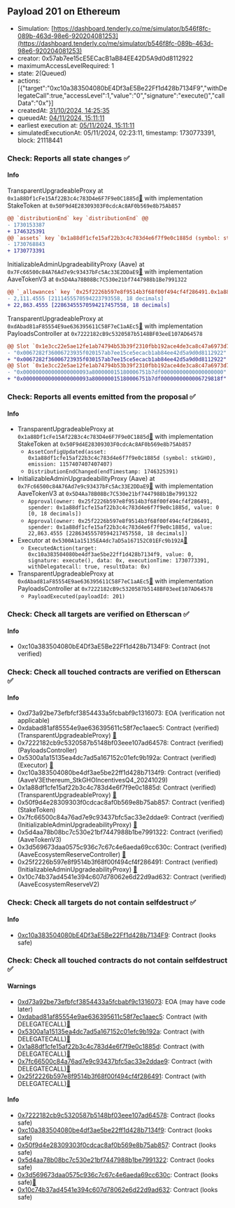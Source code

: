 ## Payload 201 on Ethereum

- Simulation: [https://dashboard.tenderly.co/me/simulator/b546f8fc-089b-463d-98e6-920204081253](https://dashboard.tenderly.co/me/simulator/b546f8fc-089b-463d-98e6-920204081253)
- creator: 0x57ab7ee15cE5ECacB1aB84EE42D5A9d0d8112922
- maximumAccessLevelRequired: 1
- state: 2(Queued)
- actions: [{"target":"0xc10a383504080bE4Df3aE5Be22Ff1d428b7134F9","withDelegateCall":true,"accessLevel":1,"value":"0","signature":"execute()","callData":"0x"}]
- createdAt: [31/10/2024, 14:25:35](https://etherscan.io/tx/0x997536cd92fb3a553dcb2282e2a4463d8ea1db32579843a516c63d064ecc0434)
- queuedAt: [04/11/2024, 15:11:11](https://etherscan.io/tx/0x55dae6bc4c01ca1ba1fa98f69137c75ded88e75c6b1a606cd4f68f18318e74e2)
- earliest execution at: [05/11/2024, 15:11:11](https://www.epochconverter.com/countdown?q=1730819471)
- simulatedExecutionAt: 05/11/2024, 02:23:11, timestamp: 1730773391, block: 21118441
### Check: Reports all state changes :white_check_mark:

#### Info


TransparentUpgradeableProxy at `0x1a88Df1cFe15Af22B3c4c783D4e6F7F9e0C1885d`[:ghost:](https://github.com/bgd-labs/aave-address-book "AaveSafetyModule.STK_GHO") with implementation StakeToken at `0x50F9d4E28309303F0cdcAc8AF0b569e8b75Ab857`
```diff
@@ `distributionEnd` key `distributionEnd` @@
- 1730153387
+ 1746325391
@@ `assets` key `0x1a88df1cfe15af22b3c4c783d4e6f7f9e0c1885d (symbol: stkGHO).lastUpdateTimestamp` @@
- 1730768843
+ 1730773391
```

InitializableAdminUpgradeabilityProxy (Aave) at `0x7Fc66500c84A76Ad7e9c93437bFc5Ac33E2DDaE9`[:ghost:](https://github.com/bgd-labs/aave-address-book "AaveV2Ethereum.ASSETS.AAVE.UNDERLYING, AaveV2EthereumArc.ASSETS.AAVE.UNDERLYING, AaveV3Ethereum.ASSETS.AAVE.UNDERLYING") with implementation AaveTokenV3 at `0x5D4Aa78B08Bc7C530e21bf7447988b1Be7991322`
```diff
@@ `_allowances` key `0x25f2226b597e8f9514b3f68f00f494cf4f286491.0x1a88df1cfe15af22b3c4c783d4e6f7f9e0c1885d` @@
- 2,111.4555 [2111455570594223793558, 18 decimals]
+ 22,863.4555 [22863455570594217457558, 18 decimals]
```

TransparentUpgradeableProxy at `0xdAbad81aF85554E9ae636395611C58F7eC1aAEc5`[:ghost:](https://github.com/bgd-labs/aave-address-book "GovernanceV3Ethereum.PAYLOADS_CONTROLLER") with implementation PayloadsController at `0x7222182cB9c5320587b5148BF03eeE107AD64578`
```diff
@@ Slot `0x1e3cc22e5ae12fe1ab74794b53b39f2310fbb192ace4de3ca8c47a6973d79a8b` @@
- "0x0067282f36006723935f020157ab7ee15ce5ecacb1ab84ee42d5a9d0d8112922"
+ "0x0067282f36006723935f030157ab7ee15ce5ecacb1ab84ee42d5a9d0d8112922"
@@ Slot `0x1e3cc22e5ae12fe1ab74794b53b39f2310fbb192ace4de3ca8c47a6973d79a8c` @@
- "0x000000000000000000093a800000015180006751b7df00000000000000000000"
+ "0x000000000000000000093a800000015180006751b7df0000000000006729818f"
```


### Check: Reports all events emitted from the proposal :white_check_mark:

#### Info

- TransparentUpgradeableProxy at `0x1a88Df1cFe15Af22B3c4c783D4e6F7F9e0C1885d`[:ghost:](https://github.com/bgd-labs/aave-address-book "AaveSafetyModule.STK_GHO") with implementation StakeToken at `0x50F9d4E28309303F0cdcAc8AF0b569e8b75Ab857`
  - `AssetConfigUpdated(asset: 0x1a88df1cfe15af22b3c4c783d4e6f7f9e0c1885d (symbol: stkGHO), emission: 1157407407407407)`
  - `DistributionEndChanged(endTimestamp: 1746325391)`
- InitializableAdminUpgradeabilityProxy (Aave) at `0x7Fc66500c84A76Ad7e9c93437bFc5Ac33E2DDaE9`[:ghost:](https://github.com/bgd-labs/aave-address-book "AaveV2Ethereum.ASSETS.AAVE.UNDERLYING, AaveV2EthereumArc.ASSETS.AAVE.UNDERLYING, AaveV3Ethereum.ASSETS.AAVE.UNDERLYING") with implementation AaveTokenV3 at `0x5D4Aa78B08Bc7C530e21bf7447988b1Be7991322`
  - `Approval(owner: 0x25f2226b597e8f9514b3f68f00f494cf4f286491, spender: 0x1a88df1cfe15af22b3c4c783d4e6f7f9e0c1885d, value: 0 [0, 18 decimals])`
  - `Approval(owner: 0x25f2226b597e8f9514b3f68f00f494cf4f286491, spender: 0x1a88df1cfe15af22b3c4c783d4e6f7f9e0c1885d, value: 22,863.4555 [22863455570594217457558, 18 decimals])`
- Executor at `0x5300A1a15135EA4dc7aD5a167152C01EFc9b192A`[:ghost:](https://github.com/bgd-labs/aave-address-book "AaveV2Ethereum.POOL_ADMIN, AaveV2EthereumAMM.POOL_ADMIN, AaveV3Ethereum.ACL_ADMIN, AaveV3EthereumEtherFi.ACL_ADMIN, AaveV3EthereumLido.ACL_ADMIN, GovernanceV3Ethereum.EXECUTOR_LVL_1")
  - `ExecutedAction(target: 0xc10a383504080be4df3ae5be22ff1d428b7134f9, value: 0, signature: execute(), data: 0x, executionTime: 1730773391, withDelegatecall: true, resultData: 0x)`
- TransparentUpgradeableProxy at `0xdAbad81aF85554E9ae636395611C58F7eC1aAEc5`[:ghost:](https://github.com/bgd-labs/aave-address-book "GovernanceV3Ethereum.PAYLOADS_CONTROLLER") with implementation PayloadsController at `0x7222182cB9c5320587b5148BF03eeE107AD64578`
  - `PayloadExecuted(payloadId: 201)`

### Check: Check all targets are verified on Etherscan :white_check_mark:

#### Info

- 0xc10a383504080bE4Df3aE5Be22Ff1d428b7134F9: Contract (not verified) 

### Check: Check all touched contracts are verified on Etherscan :white_check_mark:

#### Info

- 0xd73a92be73efbfcf3854433a5fcbabf9c1316073: EOA (verification not applicable)
- 0xdabad81af85554e9ae636395611c58f7ec1aaec5: Contract (verified) (TransparentUpgradeableProxy) [:ghost:](https://github.com/bgd-labs/aave-address-book "GovernanceV3Ethereum.PAYLOADS_CONTROLLER")
- 0x7222182cb9c5320587b5148bf03eee107ad64578: Contract (verified) (PayloadsController) 
- 0x5300a1a15135ea4dc7ad5a167152c01efc9b192a: Contract (verified) (Executor) [:ghost:](https://github.com/bgd-labs/aave-address-book "AaveV2Ethereum.POOL_ADMIN, AaveV2EthereumAMM.POOL_ADMIN, AaveV3Ethereum.ACL_ADMIN, AaveV3EthereumEtherFi.ACL_ADMIN, AaveV3EthereumLido.ACL_ADMIN, GovernanceV3Ethereum.EXECUTOR_LVL_1")
- 0xc10a383504080be4df3ae5be22ff1d428b7134f9: Contract (verified) (AaveV3Ethereum_StkGHOIncentivesQ4_20241029) 
- 0x1a88df1cfe15af22b3c4c783d4e6f7f9e0c1885d: Contract (verified) (TransparentUpgradeableProxy) [:ghost:](https://github.com/bgd-labs/aave-address-book "AaveSafetyModule.STK_GHO")
- 0x50f9d4e28309303f0cdcac8af0b569e8b75ab857: Contract (verified) (StakeToken) 
- 0x7fc66500c84a76ad7e9c93437bfc5ac33e2ddae9: Contract (verified) (InitializableAdminUpgradeabilityProxy) [:ghost:](https://github.com/bgd-labs/aave-address-book "AaveV2Ethereum.ASSETS.AAVE.UNDERLYING, AaveV2EthereumArc.ASSETS.AAVE.UNDERLYING, AaveV3Ethereum.ASSETS.AAVE.UNDERLYING")
- 0x5d4aa78b08bc7c530e21bf7447988b1be7991322: Contract (verified) (AaveTokenV3) 
- 0x3d569673daa0575c936c7c67c4e6aeda69cc630c: Contract (verified) (AaveEcosystemReserveController) [:ghost:](https://github.com/bgd-labs/aave-address-book "MiscEthereum.AAVE_ECOSYSTEM_RESERVE_CONTROLLER")
- 0x25f2226b597e8f9514b3f68f00f494cf4f286491: Contract (verified) (InitializableAdminUpgradeabilityProxy) [:ghost:](https://github.com/bgd-labs/aave-address-book "MiscEthereum.ECOSYSTEM_RESERVE")
- 0x10c74b37ad4541e394c607d78062e6d22d9ad632: Contract (verified) (AaveEcosystemReserveV2) 

### Check: Check all targets do not contain selfdestruct :white_check_mark:

#### Info

- [0xc10a383504080bE4Df3aE5Be22Ff1d428b7134F9](https://etherscan.io/address/0xc10a383504080bE4Df3aE5Be22Ff1d428b7134F9): Contract (looks safe)

### Check: Check all touched contracts do not contain selfdestruct :white_check_mark:

#### Warnings

- [0xd73a92be73efbfcf3854433a5fcbabf9c1316073](https://etherscan.io/address/0xd73a92be73efbfcf3854433a5fcbabf9c1316073): EOA (may have code later)
- [0xdabad81af85554e9ae636395611c58f7ec1aaec5](https://etherscan.io/address/0xdabad81af85554e9ae636395611c58f7ec1aaec5): Contract (with DELEGATECALL)[:ghost:](https://github.com/bgd-labs/aave-address-book "GovernanceV3Ethereum.PAYLOADS_CONTROLLER")
- [0x5300a1a15135ea4dc7ad5a167152c01efc9b192a](https://etherscan.io/address/0x5300a1a15135ea4dc7ad5a167152c01efc9b192a): Contract (with DELEGATECALL)[:ghost:](https://github.com/bgd-labs/aave-address-book "AaveV2Ethereum.POOL_ADMIN, AaveV2EthereumAMM.POOL_ADMIN, AaveV3Ethereum.ACL_ADMIN, AaveV3EthereumEtherFi.ACL_ADMIN, AaveV3EthereumLido.ACL_ADMIN, GovernanceV3Ethereum.EXECUTOR_LVL_1")
- [0x1a88df1cfe15af22b3c4c783d4e6f7f9e0c1885d](https://etherscan.io/address/0x1a88df1cfe15af22b3c4c783d4e6f7f9e0c1885d): Contract (with DELEGATECALL)[:ghost:](https://github.com/bgd-labs/aave-address-book "AaveSafetyModule.STK_GHO")
- [0x7fc66500c84a76ad7e9c93437bfc5ac33e2ddae9](https://etherscan.io/address/0x7fc66500c84a76ad7e9c93437bfc5ac33e2ddae9): Contract (with DELEGATECALL)[:ghost:](https://github.com/bgd-labs/aave-address-book "AaveV2Ethereum.ASSETS.AAVE.UNDERLYING, AaveV2EthereumArc.ASSETS.AAVE.UNDERLYING, AaveV3Ethereum.ASSETS.AAVE.UNDERLYING")
- [0x25f2226b597e8f9514b3f68f00f494cf4f286491](https://etherscan.io/address/0x25f2226b597e8f9514b3f68f00f494cf4f286491): Contract (with DELEGATECALL)[:ghost:](https://github.com/bgd-labs/aave-address-book "MiscEthereum.ECOSYSTEM_RESERVE")

#### Info

- [0x7222182cb9c5320587b5148bf03eee107ad64578](https://etherscan.io/address/0x7222182cb9c5320587b5148bf03eee107ad64578): Contract (looks safe)
- [0xc10a383504080be4df3ae5be22ff1d428b7134f9](https://etherscan.io/address/0xc10a383504080be4df3ae5be22ff1d428b7134f9): Contract (looks safe)
- [0x50f9d4e28309303f0cdcac8af0b569e8b75ab857](https://etherscan.io/address/0x50f9d4e28309303f0cdcac8af0b569e8b75ab857): Contract (looks safe)
- [0x5d4aa78b08bc7c530e21bf7447988b1be7991322](https://etherscan.io/address/0x5d4aa78b08bc7c530e21bf7447988b1be7991322): Contract (looks safe)
- [0x3d569673daa0575c936c7c67c4e6aeda69cc630c](https://etherscan.io/address/0x3d569673daa0575c936c7c67c4e6aeda69cc630c): Contract (looks safe)[:ghost:](https://github.com/bgd-labs/aave-address-book "MiscEthereum.AAVE_ECOSYSTEM_RESERVE_CONTROLLER")
- [0x10c74b37ad4541e394c607d78062e6d22d9ad632](https://etherscan.io/address/0x10c74b37ad4541e394c607d78062e6d22d9ad632): Contract (looks safe)

